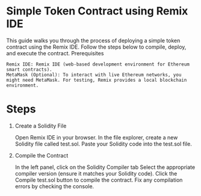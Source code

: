 # Simple Token Contract using Remix IDE

This guide walks you through the process of deploying a simple token contract using the Remix IDE. Follow the steps below to compile, deploy, and execute the contract.
Prerequisites

    Remix IDE: Remix IDE (web-based development environment for Ethereum smart contracts).
    MetaMask (Optional): To interact with live Ethereum networks, you might need MetaMask. For testing, Remix provides a local blockchain environment.

# Steps
1. Create a Solidity File

    Open Remix IDE in your browser.
    In the file explorer, create a new Solidity file called test.sol.
    Paste your Solidity code into the test.sol file.

2. Compile the Contract

    In the left panel, click on the Solidity Compiler tab
    Select the appropriate compiler version (ensure it matches your Solidity code).
    Click the Compile test.sol button to compile the contract.
        Fix any compilation errors by checking the console.
